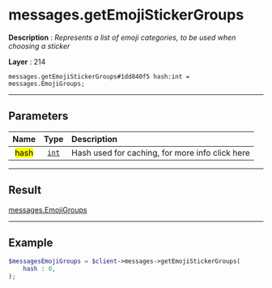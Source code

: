 # messages.getEmojiStickerGroups

**Description** : *Represents a list of emoji categories, to be used when choosing a sticker*

**Layer** : 214

```tl
messages.getEmojiStickerGroups#1dd840f5 hash:int = messages.EmojiGroups;
```

---

## Parameters

| Name | Type | Description |
| :---: | :---: | :--- |
| <mark>hash</mark> | [`int`](type/int) | Hash used for caching, for more info click here |

---

## Result

[messages.EmojiGroups](type/messages.EmojiGroups)

---

## Example

```php
$messagesEmojiGroups = $client->messages->getEmojiStickerGroups(
	hash : 0,
);
```